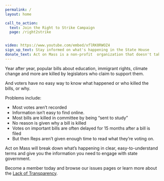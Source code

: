 ```yaml
---
permalink: /
layout: home

call_to_action:
  text: Join the Right to Strike Campaign
  page: /right2strike


video: https://www.youtube.com/embed/xflRK0RWOZ4
sign_up_text: Stay informed on what's happening in the State House
donate_text: Act on Mass is a non-profit  organization that doesn't take money from corporations.  Please support our mission.
---
```


Year after year, popular bills about education, immigrant rights, climate change and more are killed by legislators who claim to support them.

And voters have no easy way to know what happened or who killed the bills, or why.

Problems include:

- Most votes aren’t recorded
- Information isn’t easy to find online.
- Most bills are killed in committee by being “sent to study”
- No reason is given why a bill is killed
- Votes on important bills are often delayed for 15 months after a bill is filed
- But then Reps aren’t given enough time to read what they’re voting on.

Act on Mass will break down what’s happening in clear, easy-to-understand terms and give you the information you need to engage with state government.

Become a member today and browse our issues pages or learn more about the [Lack of Transparency](/transparency).
